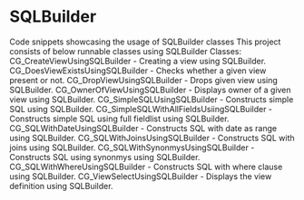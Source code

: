 # SQLBuilder
Code snippets showcasing the usage of SQLBuilder classes
This project consists of below runnable classes using SQLBuilder Classes: 
CG_CreateViewUsingSQLBuilder - Creating a view using SQLBuilder. 
CG_DoesViewExistsUsingSQLBuilder - Checks whether a given view present or not. 
CG_DropViewUsingSQLBuilder - Drops given view using SQLBuilder. 
CG_OwnerOfViewUsingSQLBuilder - Displays owner of a given view using SQLBuilder. 
CG_SimpleSQLUsingSQLBuilder - Constructs simple SQL using SQLBuilder. 
CG_SimpleSQLWithAllFieldsUsiingSQLBuilder - Constructs simple SQL using full fieldlist using SQLBuilder. 
CG_SQLWithDateUsingSQLBuilder - Constructs SQL with date as range using SQLBuilder. 
CG_SQLWithJoinsUsingSQLBuilder - Constructs SQL with joins using SQLBuilder. 
CG_SQLWithSynonmysUsingSQLBuilder - Constructs SQL using synonmys using SQLBuilder.
CG_SQLWithWhereUsingSQLBuilder - Constructs SQL with where clause using SQLBuilder.
CG_ViewSelectUsingSQLBuilder - Displays the view definition using SQLBuilder.

